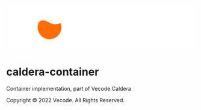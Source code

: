 <picture>
	<source media="(prefers-color-scheme: dark)" srcset=".github/logo_github_w.svg">
	<source media="(prefers-color-scheme: light)" srcset=".github/logo_github.svg">
	<img alt="Shows an illustrated sun in light mode and a moon with stars in dark mode." src=".github/logo_github_w.svg">
</picture>

# caldera-container

Container implementation, part of Vecode Caldera

Copyright &copy; 2022 Vecode. All Rights Reserved.